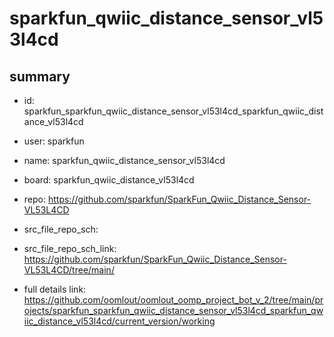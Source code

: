# sparkfun_qwiic_distance_sensor_vl53l4cd
 
## summary 
* id: sparkfun_sparkfun_qwiic_distance_sensor_vl53l4cd_sparkfun_qwiic_distance_vl53l4cd
* user: sparkfun
* name: sparkfun_qwiic_distance_sensor_vl53l4cd
* board: sparkfun_qwiic_distance_vl53l4cd
* repo: https://github.com/sparkfun/SparkFun_Qwiic_Distance_Sensor-VL53L4CD



* src_file_repo_sch: 
* src_file_repo_sch_link: https://github.com/sparkfun/SparkFun_Qwiic_Distance_Sensor-VL53L4CD/tree/main/
* full details link: https://github.com/oomlout/oomlout_oomp_project_bot_v_2/tree/main/projects/sparkfun_sparkfun_qwiic_distance_sensor_vl53l4cd_sparkfun_qwiic_distance_vl53l4cd/current_version/working  







